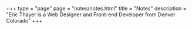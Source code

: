 +++
type = "page"
page = "notes/notes.html"
title = "Notes"
description = "Eric Thayer is a Web Designer and Front-end Developer from Denver Colorado"
+++

